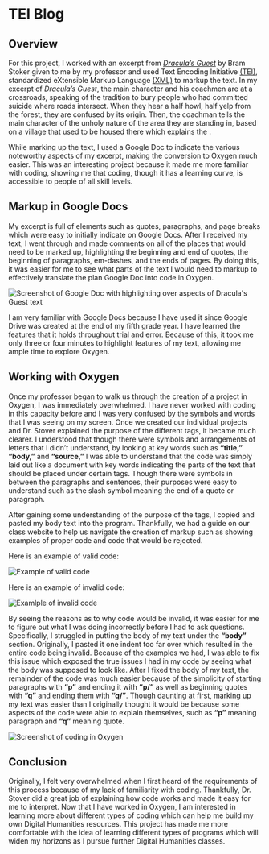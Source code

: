# TEI Blog
## Overview

For this project, I worked with an excerpt from [*Dracula’s Guest*](https://www.gutenberg.org/files/10150/10150-h/10150-h.htm) by Bram Stoker given to me by my professor and used Text Encoding Initiative [(TEI)](https://cdrh.unl.edu/articles/basicguide/TEI), standardized eXtensible Markup Language [(XML)](https://www.w3schools.com/xml/xml_whatis.asp) to markup the text. In my excerpt of *Dracula’s Guest*, the main character and his coachmen are at a crossroads, speaking of the tradition to bury people who had committed suicide where roads intersect. When they hear a half howl, half yelp from the forest, they are confused by its origin. Then, the coachman tells the main character of the unholy nature of the area they are standing in, based on a village that used to be housed there which explains the . 

While marking up the text, I used a Google Doc to indicate the various noteworthy aspects of my excerpt, making the conversion to Oxygen much easier. This was an interesting project because it made me more familiar with coding, showing me that coding, though it has a learning curve, is accessible to people of all skill levels.

## Markup in Google Docs

My excerpt is full of elements such as quotes, paragraphs, and page breaks which were easy to initially indicate on Google Docs. After I received my text, I went through and made comments on all of the places that would need to be marked up, highlighting the beginning and end of quotes, the beginning of paragraphs, em-dashes, and the ends of pages. By doing this, it was easier for me to see what parts of the text I would need to markup to effectively translate the plan Google Doc into code in Oxygen.

![Screenshot of Google Doc with highlighting over aspects of *Dracula's Guest* text](https://emcatonline.github.io/emcatonline/images/TEIFirstImage.jpg)

I am very familiar with Google Docs because I have used it since Google Drive was created at the end of my fifth grade year. I have learned the features that it holds throughout trial and error. Because of this, it took me only three or four minutes to highlight features of my text, allowing me ample time to explore Oxygen.

## Working with Oxygen

Once my professor began to walk us through the creation of a project in Oxygen, I was immediately overwhelmed. I have never worked with coding in this capacity before and I was very confused by the symbols and words that I was seeing on my screen. Once we created our individual projects and Dr. Stover explained the purpose of the different tags, it became much clearer. I understood that though there were symbols and arrangements of letters that I didn’t understand, by looking at key words such as **“title,”** **“body,”** and **“source,”** I was able to understand that the code was simply laid out like a document with key words indicating the parts of the text that should be placed under certain tags. Though there were symbols in between the paragraphs and sentences, their purposes were easy to understand such as the slash symbol meaning the end of a quote or paragraph. 

After gaining some understanding of the purpose of the tags, I copied and pasted my body text into the program. Thankfully, we had a guide on our class website to help us navigate the creation of markup such as showing examples of proper code and code that would be rejected.

Here is an example of valid code:

![Example of valid code](https://emcatonline.github.io/emcatonline/images/TEISecondPicture.jpg)

Here is an example of invalid code:

![Examlple of invalid code](https://emcatonline.github.io/emcatonline/images/TEIThirdPicture.jpg)

By seeing the reasons as to why code would be invalid, it was easier for me to figure out what I was doing incorrectly before I had to ask questions. Specifically, I struggled in putting the body of my text under the **“body”** section. Originally, I pasted it one indent too far over which resulted in the entire code being invalid. Because of the examples we had, I was able to fix this issue which exposed the true issues I had in my code by seeing what the body was supposed to look like. After I fixed the body of my text, the remainder of the code was much easier because of the simplicity of starting paragraphs with **“p”** and ending it with **“p/”** as well as beginning quotes with **“q”** and ending them with **“q/”**. Though daunting at first, marking up my text was easier than I originally thought it would be because some aspects of the code were able to explain themselves, such as **“p”** meaning paragraph and **“q”** meaning quote.

![Screenshot of coding in Oxygen](https://emcatonline.github.io/emcatonline/images/TEIFourthPicture.jpg)

## Conclusion
	
Originally, I felt very overwhelmed when I first heard of the requirements of this process because of my lack of familiarity with coding. Thankfully, Dr. Stover did a great job of explaining how code works and made it easy for me to interpret. Now that I have worked in Oxygen, I am interested in learning more about different types of coding which can help me build my own Digital Humanities resources. This project has made me more comfortable with the idea of learning different types of programs which will widen my horizons as I pursue further Digital Humanities classes.
